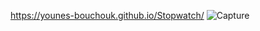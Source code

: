 https://younes-bouchouk.github.io/Stopwatch/
![Capture](https://user-images.githubusercontent.com/115986198/222857906-68bf6fba-1d67-4f2f-a2d7-72d2b3133bfe.PNG)
